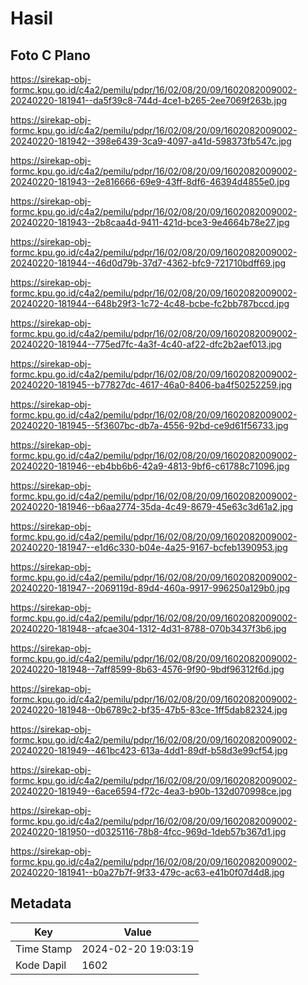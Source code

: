 # Hasil

## Foto C Plano

https://sirekap-obj-formc.kpu.go.id/c4a2/pemilu/pdpr/16/02/08/20/09/1602082009002-20240220-181941--da5f39c8-744d-4ce1-b265-2ee7069f263b.jpg

https://sirekap-obj-formc.kpu.go.id/c4a2/pemilu/pdpr/16/02/08/20/09/1602082009002-20240220-181942--398e6439-3ca9-4097-a41d-598373fb547c.jpg

https://sirekap-obj-formc.kpu.go.id/c4a2/pemilu/pdpr/16/02/08/20/09/1602082009002-20240220-181943--2e816666-69e9-43ff-8df6-46394d4855e0.jpg

https://sirekap-obj-formc.kpu.go.id/c4a2/pemilu/pdpr/16/02/08/20/09/1602082009002-20240220-181943--2b8caa4d-9411-421d-bce3-9e4664b78e27.jpg

https://sirekap-obj-formc.kpu.go.id/c4a2/pemilu/pdpr/16/02/08/20/09/1602082009002-20240220-181944--46d0d79b-37d7-4362-bfc9-721710bdff69.jpg

https://sirekap-obj-formc.kpu.go.id/c4a2/pemilu/pdpr/16/02/08/20/09/1602082009002-20240220-181944--648b29f3-1c72-4c48-bcbe-fc2bb787bccd.jpg

https://sirekap-obj-formc.kpu.go.id/c4a2/pemilu/pdpr/16/02/08/20/09/1602082009002-20240220-181944--775ed7fc-4a3f-4c40-af22-dfc2b2aef013.jpg

https://sirekap-obj-formc.kpu.go.id/c4a2/pemilu/pdpr/16/02/08/20/09/1602082009002-20240220-181945--b77827dc-4617-46a0-8406-ba4f50252259.jpg

https://sirekap-obj-formc.kpu.go.id/c4a2/pemilu/pdpr/16/02/08/20/09/1602082009002-20240220-181945--5f3607bc-db7a-4556-92bd-ce9d61f56733.jpg

https://sirekap-obj-formc.kpu.go.id/c4a2/pemilu/pdpr/16/02/08/20/09/1602082009002-20240220-181946--eb4bb6b6-42a9-4813-9bf6-c61788c71096.jpg

https://sirekap-obj-formc.kpu.go.id/c4a2/pemilu/pdpr/16/02/08/20/09/1602082009002-20240220-181946--b6aa2774-35da-4c49-8679-45e63c3d61a2.jpg

https://sirekap-obj-formc.kpu.go.id/c4a2/pemilu/pdpr/16/02/08/20/09/1602082009002-20240220-181947--e1d6c330-b04e-4a25-9167-bcfeb1390953.jpg

https://sirekap-obj-formc.kpu.go.id/c4a2/pemilu/pdpr/16/02/08/20/09/1602082009002-20240220-181947--2069119d-89d4-460a-9917-996250a129b0.jpg

https://sirekap-obj-formc.kpu.go.id/c4a2/pemilu/pdpr/16/02/08/20/09/1602082009002-20240220-181948--afcae304-1312-4d31-8788-070b3437f3b6.jpg

https://sirekap-obj-formc.kpu.go.id/c4a2/pemilu/pdpr/16/02/08/20/09/1602082009002-20240220-181948--7aff8599-8b63-4576-9f90-9bdf96312f6d.jpg

https://sirekap-obj-formc.kpu.go.id/c4a2/pemilu/pdpr/16/02/08/20/09/1602082009002-20240220-181948--0b6789c2-bf35-47b5-83ce-1ff5dab82324.jpg

https://sirekap-obj-formc.kpu.go.id/c4a2/pemilu/pdpr/16/02/08/20/09/1602082009002-20240220-181949--461bc423-613a-4dd1-89df-b58d3e99cf54.jpg

https://sirekap-obj-formc.kpu.go.id/c4a2/pemilu/pdpr/16/02/08/20/09/1602082009002-20240220-181949--6ace6594-f72c-4ea3-b90b-132d070998ce.jpg

https://sirekap-obj-formc.kpu.go.id/c4a2/pemilu/pdpr/16/02/08/20/09/1602082009002-20240220-181950--d0325116-78b8-4fcc-969d-1deb57b367d1.jpg

https://sirekap-obj-formc.kpu.go.id/c4a2/pemilu/pdpr/16/02/08/20/09/1602082009002-20240220-181941--b0a27b7f-9f33-479c-ac63-e41b0f07d4d8.jpg


## Metadata

| Key        | Value               |
| ---------- | ------------------- |
| Time Stamp | 2024-02-20 19:03:19 |
| Kode Dapil | 1602                |



